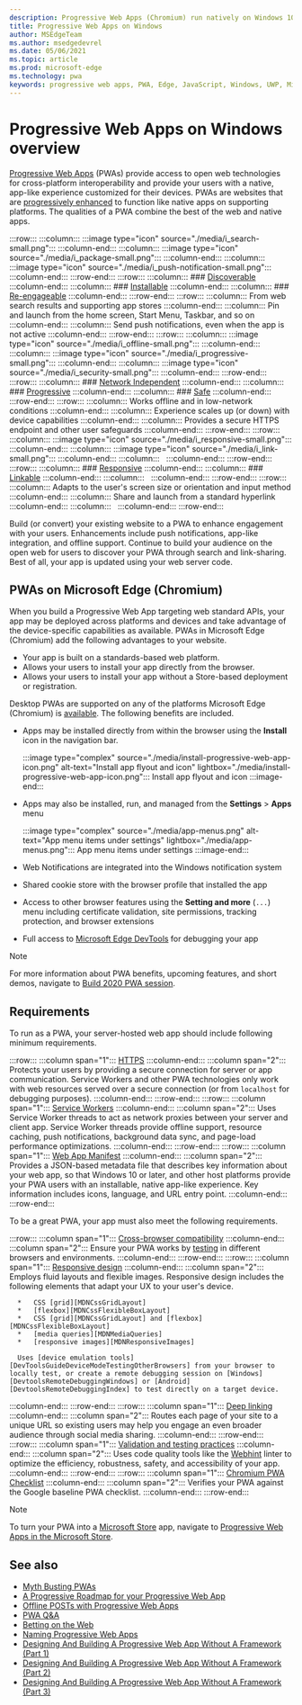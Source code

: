 ```yaml
---
description: Progressive Web Apps (Chromium) run natively on Windows 10 and later.  Here is everything you need to know as a web developer.
title: Progressive Web Apps on Windows
author: MSEdgeTeam
ms.author: msedgedevrel
ms.date: 05/06/2021
ms.topic: article
ms.prod: microsoft-edge
ms.technology: pwa
keywords: progressive web apps, PWA, Edge, JavaScript, Windows, UWP, Microsoft Store
---
```

# Progressive Web Apps on Windows overview

[Progressive Web Apps][MDNApps] \(PWAs\) provide access to open web technologies for cross-platform interoperability and provide your users with a native, app-like experience customized for their devices. PWAs are websites that are [progressively enhanced][AListApartUnderstandingProgressiveEnhancement] to function like native apps on supporting platforms. The qualities of a PWA combine the best of the web and native apps.

:::row:::
    :::column:::
        :::image type="icon" source="./media/i_search-small.png":::
    :::column-end:::
    :::column:::
        :::image type="icon" source="./media/i_package-small.png":::
    :::column-end:::
    :::column:::
        :::image type="icon" source="./media/i_push-notification-small.png":::
    :::column-end:::
:::row-end:::
:::row:::
    :::column:::
        ### [Discoverable][MDNPwaAdvantagesDiscoverable]
    :::column-end:::
    :::column:::
        ### [Installable][MDNPwaAdvantagesInstallable]
    :::column-end:::
    :::column:::
        ### [Re-engageable][MDNPwaAdvantagesReEngageable]
    :::column-end:::
:::row-end:::
:::row:::
    :::column:::
        From web search results and supporting app stores
    :::column-end:::
    :::column:::
        Pin and launch from the home screen, Start Menu, Taskbar, and so on
    :::column-end:::
    :::column:::
        Send push notifications, even when the app is not active
    :::column-end:::
:::row-end:::
:::row:::
    :::column:::
        :::image type="icon" source="./media/i_offline-small.png":::
    :::column-end:::
    :::column:::
        :::image type="icon" source="./media/i_progressive-small.png":::
    :::column-end:::
    :::column:::
        :::image type="icon" source="./media/i_security-small.png":::
    :::column-end:::
:::row-end:::
:::row:::
    :::column:::
        ### [Network Independent][MDNPwaAdvantagesNetworkIndependent]
    :::column-end:::
    :::column:::
        ### [Progressive][MDNPwaAdvantagesProgressive]
    :::column-end:::
    :::column:::
        ### [Safe][MDNPwaAdvantagesSafe]
    :::column-end:::
:::row-end:::
:::row:::
    :::column:::
        Works offline and in low-network conditions
    :::column-end:::
    :::column:::
        Experience scales up (or down) with device capabilities
    :::column-end:::
    :::column:::
        Provides a secure HTTPS endpoint and other user safeguards
    :::column-end:::
:::row-end:::
:::row:::
    :::column:::
        :::image type="icon" source="./media/i_responsive-small.png":::
    :::column-end:::
    :::column:::
        :::image type="icon" source="./media/i_link-small.png":::
    :::column-end:::
    :::column:::
        &nbsp;
    :::column-end:::
:::row-end:::
:::row:::
    :::column:::
        ### [Responsive][MDNPwaAdvantagesResponsive]
    :::column-end:::
    :::column:::
        ### [Linkable][MDNPwaAdvantagesLinkable]
    :::column-end:::
    :::column:::
        &nbsp;
    :::column-end:::
:::row-end:::
:::row:::
    :::column:::
        Adapts to the user's screen size or orientation and input method
    :::column-end:::
    :::column:::
        Share and launch from a standard hyperlink
    :::column-end:::
    :::column:::
        &nbsp;
    :::column-end:::
:::row-end:::

Build \(or convert\) your existing website to a PWA to enhance engagement with your users. Enhancements include push notifications, app-like integration, and offline support. Continue to build your audience on the open web for users to discover your PWA through search and link-sharing. Best of all, your app is updated using your web server code.

## PWAs on Microsoft Edge (Chromium)

When you build a Progressive Web App targeting web standard APIs, your app may be deployed across platforms and devices and take advantage of the device-specific capabilities as available. PWAs in Microsoft Edge \(Chromium\) add the following advantages to your website.

*   Your app is built on a standards-based web platform.
*   Allows your users to install your app directly from the browser.
*   Allows your users to install your app without a Store-based deployment or registration.

Desktop PWAs are supported on any of the platforms Microsoft Edge \(Chromium\) is [available](https://www.microsoft.com/edge). The following benefits are included.

*   Apps may be installed directly from within the browser using the **Install** icon in the navigation bar.

    :::image type="complex" source="./media/install-progressive-web-app-icon.png" alt-text="Install app flyout and icon" lightbox="./media/install-progressive-web-app-icon.png":::
       Install app flyout and icon
    :::image-end:::

*   Apps may also be installed, run, and managed from the **Settings** > **Apps** menu

    :::image type="complex" source="./media/app-menus.png" alt-text="App menu items under settings" lightbox="./media/app-menus.png":::
       App menu items under settings
    :::image-end:::

*   Web Notifications are integrated into the Windows notification system
*   Shared cookie store with the browser profile that installed the app
*   Access to other browser features using the **Setting and more** \(`...`\) menu including certificate validation, site permissions, tracking protection, and browser extensions
*   Full access to [Microsoft Edge DevTools][DevtoolsProgressiveWebApps] for debugging your app

> [!NOTE]
> For more information about PWA benefits, upcoming features, and short demos, navigate to [Build 2020 PWA session][BuildVideo].

## Requirements

To run as a PWA, your server-hosted web app should include following minimum requirements.

:::row:::
   :::column span="1":::
      [HTTPS][WikiHttps]
   :::column-end:::
   :::column span="2":::
      Protects your users by providing a secure connection for server or app communication.  Service Workers and other PWA technologies only work with web resources served over a secure connection \(or from `localhost` for debugging purposes\).
   :::column-end:::
:::row-end:::
:::row:::
   :::column span="1":::
      [Service Workers][MDNServiceWorkerApi]
   :::column-end:::
   :::column span="2":::
      Uses Service Worker threads to act as network proxies between your server and client app.  Service Worker threads provide offline support, resource caching, push notifications, background data sync, and  page-load performance optimizations.
   :::column-end:::
:::row-end:::
:::row:::
   :::column span="1":::
      [Web App Manifest][MDNWebAppManifest]
   :::column-end:::
   :::column span="2":::
      Provides a JSON-based metadata file that describes key information about your web app, so that Windows 10 or later, and other host platforms provide your PWA users with an installable, native app-like experience.  Key information includes icons, language, and URL entry point.
   :::column-end:::
:::row-end:::

To be a great PWA, your app must also meet the following requirements.

:::row:::
   :::column span="1":::
      [Cross-browser compatibility][MDNCrossBrowserTesting]
   :::column-end:::
   :::column span="2":::
      Ensure your PWA works by [testing][MicrosoftDeveloperEdgeToolsRemote] in different browsers and environments.
   :::column-end:::
:::row-end:::
:::row:::
   :::column span="1":::
      [Responsive design][WikiResponsiveWebDesign]
   :::column-end:::
   :::column span="2":::
      Employs fluid layouts and flexible images.  Responsive design includes the following elements that adapt your UX to your user's device.

      *   CSS [grid][MDNCssGridLayout]
      *   [flexbox][MDNCssFlexibleBoxLayout]
      *   CSS [grid][MDNCssGridLayout] and [flexbox][MDNCssFlexibleBoxLayout]
      *   [media queries][MDNMediaQueries]
      *   [responsive images][MDNResponsiveImages]

      Uses [device emulation tools][DevToolsGuideDeviceModeTestingOtherBrowsers] from your browser to locally test, or create a remote debugging session on [Windows][DevtoolsRemoteDebuggingWindows] or [Android][DevtoolsRemoteDebuggingIndex] to test directly on a target device.
   :::column-end:::
:::row-end:::
:::row:::
   :::column span="1":::
      [Deep linking][WikiDeepLinking]
   :::column-end:::
   :::column span="2":::
      Routes each page of your site to a unique URL so existing users may help you engage an even broader audience through social media sharing.
   :::column-end:::
:::row-end:::
:::row:::
   :::column span="1":::
      [Validation and testing practices][Webhint]
   :::column-end:::
   :::column span="2":::
      Uses code quality tools like the [Webhint][Webhint] linter to optimize the efficiency, robustness, safety, and accessibility of your app.
   :::column-end:::
:::row-end:::
:::row:::
   :::column span="1":::
      [Chromium PWA Checklist][WebDevGoodPwaChecklist]
   :::column-end:::
   :::column span="2":::
      Verifies your PWA against the Google baseline PWA checklist.
   :::column-end:::
:::row-end:::

> [!NOTE]
> To turn your PWA into a [Microsoft Store][MicrosoftDeveloperStore] app, navigate to [Progressive Web Apps in the Microsoft Store][PwaChromiumMicrosoftStore].

## See also

*   [Myth Busting PWAs][Davrous20191018MythBustingPwasNewEdgeEdition]
*   [A Progressive Roadmap for your Progressive Web App][CloudfourThinksProgressiveRoadmapYourWebApp]
*   [Offline POSTs with Progressive Web Apps][MediumWebEdgeOfflinePostsProgressiveWebApps]
*   [PWA Q&A][AaronGustafsonNotebookPwaQa]
*   [Betting on the Web][JoretegBlogBettingWeb]
*   [Naming Progressive Web Apps][Fberriman20170626NamingProgressiveWebApps]
*   [Designing And Building A Progressive Web App Without A Framework (Part 1)][Smashingmagazine201907ProgressiveWebAppFrameworkPart1]
*   [Designing And Building A Progressive Web App Without A Framework (Part 2)][Smashingmagazine201907ProgressiveWebAppFrameworkPart2]
*   [Designing And Building A Progressive Web App Without A Framework (Part 3)][Smashingmagazine201907ProgressiveWebAppFrameworkPart3]

<!-- links -->

[DevtoolsRemoteDebuggingIndex]: ../devtools-guide-chromium/remote-debugging/index.md "Get started with remote debugging Android devices | Microsoft Docs"
[DevtoolsRemoteDebuggingWindows]: ../devtools-guide-chromium/remote-debugging/windows.md "Get Started with Remote Debugging Windows 10 Devices | Microsoft Docs"
[DevToolsGuideDeviceModeTestingOtherBrowsers]: ../devtools-guide-chromium/device-mode/testing-other-browsers.md "Emulate and test other browsers | Microsoft Docs"
[DevtoolsProgressiveWebApps]: ../devtools-guide-chromium/progressive-web-apps/index.md "Debug Progressive Web Apps | Microsoft Docs"
[PwaChromiumMicrosoftStore]: ./microsoft-store.md "Publish your Progressive Web App to the Microsoft Store | Microsoft Docs"

[WindowsUWPControlsPatternTilesNotificationsWns]: /windows/uwp/controls-and-patterns/tiles-and-notifications-windows-push-notification-services--wns--overview.md "Windows Push Notification Services (WNS) overview | Microsoft Docs"
[WindowsUWPDesignDevicesDesigningTv]: /windows/uwp/design/devices/designing-for-tv.md "Designing for Xbox and TV | Microsoft Docs"
[WindowsUWPDesignDevicesIndex]: /windows/uwp/design/devices/index.md "UI considerations for UWP devices | Microsoft Docs"
[WindowsUWPGetStartedGuide]: /windows/uwp/get-started/universal-application-platform-guide.md "What's a Universal Windows Platform (UWP) app? | Microsoft Docs"
[WindowsUWPLaunchResumeBackgroundTasks]: /windows/uwp/launch-resume/support-your-app-with-background-tasks.md "Support your app with background tasks | Microsoft Docs"
[WindowsUWPPublishIndex]: /windows/uwp/publish/index.md "Publish Windows apps and games | Microsoft Docs"
[WindowsUWPPublishDeveloperAccount]: /windows/uwp/publish/opening-a-developer-account.md "Opening a developer account | Microsoft Docs"

[WindowsBlogsWelcomingPWAsEdgeWindows]: https://blogs.windows.com/msedgedev/2018/02/06/welcoming-progressive-web-apps-edge-windows-10/#56z7mJwKsykfbR4I.97 "Welcoming Progressive Web Apps to Microsoft Edge and Windows 10 - Windows Blogs"
[MicrosoftDeveloperEdgePlatformStatusBackgroundSync]: https://developer.microsoft.com/microsoft-edge/platform/status/backgroundsyncapi "Background Sync API - Microsoft Edge Platform Status"
[MicrosoftDeveloperEdgePlatformStatusWebAppManifest]: https://developer.microsoft.com/microsoft-edge/platform/status/webapplicationmanifest "Web App Manifest - Microsoft Edge Platform Status"
[MicrosoftDeveloperEdgeToolsRemote]: https://developer.microsoft.com/microsoft-edge/tools/remote "Instant testing"
[MicrosoftDeveloperWindowsMixedReality]: https://developer.microsoft.com/windows/mixed-reality "Mixed Reality for developers"
[MicrosoftDeveloperWindowsSurfaceHub]: https://developer.microsoft.com/windows/surfacehub "Microsoft Surface Hub"
[MicrosoftDeveloperStore]: https://developer.microsoft.com/store "Microsoft Developer Store"
[MicrosoftEdge]: https://www.microsoft.com/edge "Download New Microsoft Edge Browser"
[MicrosoftSupportWindowsFocusAssist]: https://support.microsoft.com/help/4026996/windows-10-turn-focus-assist-on-or-off "Turn Focus assist on or off in Windows 10"
[MicrosoftSupportWindowsNotificationSettings]: https://support.microsoft.com/help/4028678/windows-10-change-notification-settings "Change notification settings in Windows 10"

[AaronGustafsonNotebookPwaQa]: https://www.aaron-gustafson.com/notebook/pwa-qa "PWA Q&A"

[AListApartUnderstandingProgressiveEnhancement]: https://alistapart.com/article/understandingprogressiveenhancement "Understanding Progressive Enhancement - A List Apart"

[MDNApps]: https://developer.mozilla.org/Apps/Progressive "apps | MDN"
[MDNCache]: https://developer.mozilla.org/docs/Web/API/Cache "Cache | MDN"
[MDNCrossBrowserTesting]: https://developer.mozilla.org/docs/Learn/Tools_and_testing/Cross_browser_testing "Cross browser testing | MDN"
[MDNCssFlexibleBoxLayout]: https://developer.mozilla.org/docs/Web/CSS/CSS_Flexible_Box_Layout "CSS Flexible Box Layout | MDN"
[MDNCssGridLayout]: https://developer.mozilla.org/docs/Web/CSS/CSS_Grid_Layout "CSS Grid Layout | MDN"
[MDNFetchApi]: https://developer.mozilla.org/docs/Web/API/Fetch_API "Fetch API | MDN"
[MDNMediaQueries]: https://developer.mozilla.org/docs/Web/CSS/Media_Queries "Media queries | MDN"
[MDNNotificationsApi]: https://developer.mozilla.org/docs/Web/API/Notifications_API "Notifications API | MDN"
[MDNPushApi]: https://developer.mozilla.org/docs/Web/API/Push_API "Push API | MDN"
[MDNPwaAdvantagesDiscoverable]: https://developer.mozilla.org/docs/Web/Apps/Progressive/Advantages#Discoverable "Discoverable - Progressive web app advantages"
[MDNPwaAdvantagesInstallable]: https://developer.mozilla.org/docs/Web/Apps/Progressive/Advantages#Installable "Installable - Progressive web app advantages"
[MDNPwaAdvantagesLinkable]: https://developer.mozilla.org/Apps/Progressive/Advantages#Linkable "Linkable - Progressive web app advantages"
[MDNPwaAdvantagesNetworkIndependent]: https://developer.mozilla.org/docs/Web/Apps/Progressive/Advantages#Network_independent "Network independent - Progressive web app advantages"
[MDNPwaAdvantagesProgressive]: https://developer.mozilla.org/docs/Web/Apps/Progressive/Advantages#Progressive "Progressive - Progressive web app advantages"
[MDNPwaAdvantagesReEngageable]: https://developer.mozilla.org/docs/Web/Apps/Progressive/Advantages#Re-engageable "Re-engageable - Progressive web app advantages"
[MDNPwaAdvantagesResponsive]: https://developer.mozilla.org/Apps/Progressive/Advantages#Responsive "Responsive - Progressive web app advantages"
[MDNPwaAdvantagesSafe]: https://developer.mozilla.org/docs/Web/Apps/Progressive/Advantages#Safe "Safe - Progressive web app advantages"
[MDNResponsiveImages]: https://developer.mozilla.org/docs/Learn/HTML/Multimedia_and_embedding/Responsive_images "Responsive images | MDN"
[MDNServiceWorkerApi]: https://developer.mozilla.org/docs/Web/API/Service_Worker_API "Service Worker API | MDN"
[MDNSyncManager]: https://developer.mozilla.org/docs/Web/API/SyncManager "SyncManager | MDN"
[MDNWebAppManifest]: https://developer.mozilla.org/docs/Web/Manifest "Web App Manifest | MDN"

[BuildVideo]: https://www.youtube.com/watch?v=y4p_QHZtMKM "PWA video"

[CloudfourThinksProgressiveRoadmapYourWebApp]: https://cloudfour.com/thinks/a-progressive-roadmap-for-your-progressive-web-app "A Progressive Roadmap for your Progressive Web App"

[Davrous20191018MythBustingPwasNewEdgeEdition]: https://www.davrous.com/2019/10/18/myth-busting-pwas-the-new-edge-edition "Myth Busting PWAs – The New Edge Edition"

[Fberriman20170626NamingProgressiveWebApps]: https://fberriman.com/2017/06/26/naming-progressive-web-apps "Naming Progressive Web Apps"

[JoretegBlogBettingWeb]: https://joreteg.com/blog/betting-on-the-web "Betting on the Web"

[MediumWebEdgeOfflinePostsProgressiveWebApps]: https://medium.com/web-on-the-edge/offline-posts-with-progressive-web-apps-fc2dc4ad895 "Offline POSTs with Progressive Web Apps"

[PWABuilder]: https://www.pwabuilder.com "PWABuilder"

[Smashingmagazine201907ProgressiveWebAppFrameworkPart1]: https://www.smashingmagazine.com/2019/07/progressive-web-application-pwa-framework-part-1 "Designing And Building A Progressive Web Application Without A Framework (Part 1)"

[Smashingmagazine201907ProgressiveWebAppFrameworkPart2]: https://www.smashingmagazine.com/2019/07/progressive-web-application-pwa-framework-part-2 "Designing And Building A Progressive Web Application Without A Framework (Part 2)"

[Smashingmagazine201907ProgressiveWebAppFrameworkPart3]: https://www.smashingmagazine.com/2019/07/progressive-web-application-pwa-framework-part-3 "Designing And Building A Progressive Web Application Without A Framework (Part 3)"

[WebDevGoodPwaChecklist]: https://web.dev/pwa-checklist "What makes a good Progressive Web App? | web.dev"

[Webhint]: https://webhint.io "webhint"

[WikiDeepLinking]: https://en.wikipedia.org/wiki/Deep_linking "Deep linking - Wikipedia"
[WikiHttps]: https://en.wikipedia.org/wiki/HTTPS "HTTPS - Wikipedia"
[WikiResponsiveWebDesign]: https://en.wikipedia.org/wiki/Responsive_web_design "Responsive web design - Wikipedia"
